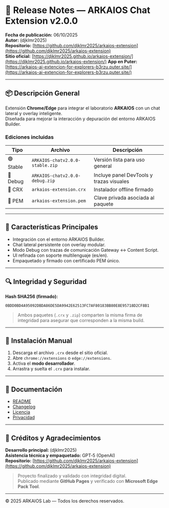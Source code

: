 # 🚀 Release Notes — ARKAIOS Chat Extension v2.0.0

**Fecha de publicación:** 06/10/2025  
**Autor:** (djklmr2025)  
**Repositorio:** [https://github.com/djklmr2025/arkaios-extension](https://github.com/djklmr2025/arkaios-extension)  
**Sitio oficial:** [https://djklmr2025.github.io/arkaios-extension/](https://djklmr2025.github.io/arkaios-extension/)
**App en Puter:** [https://arkaios-ai-extencion-for-explorers-b3rzu.puter.site/](https://arkaios-ai-extencion-for-explorers-b3rzu.puter.site/)

---

## 📦 Descripción General

Extensión **Chrome/Edge** para integrar el laboratorio **ARKAIOS** con un chat lateral y overlay inteligente.  
Diseñada para mejorar la interacción y depuración del entorno ARKAIOS Builder.

### Ediciones incluidas

| Tipo | Archivo | Descripción |
|------|----------|--------------|
| 🟢 Stable | `ARKAIOS-chatv2.0.0-stable.zip` | Versión lista para uso general |
| 🧩 Debug | `ARKAIOS-chatv2.0.0-debug.zip` | Incluye panel DevTools y trazas visuales |
| 💾 CRX | `arkaios-extension.crx` | Instalador offline firmado |
| 🔑 PEM | `arkaios-extension.pem` | Clave privada asociada al paquete |

---

## 🧠 Características Principales

- Integración con el entorno ARKAIOS Builder.  
- Chat lateral persistente con overlay modular.  
- Modo Debug con trazas de comunicación Gateway ↔ Content Script.  
- UI refinada con soporte multilenguaje (es/en).  
- Empaquetado y firmado con certificado PEM único.  

---

## 🔍 Integridad y Seguridad

**Hash SHA256 (firmado):**  
```
0BDD0BD4A95092DBDA86DE5DA9942E62513FC7AF80183BB80E8E95718D2CF8B1
```

> Ambos paquetes (`.crx` y `.zip`) comparten la misma firma de integridad para asegurar que corresponden a la misma build.

---

## 🧩 Instalación Manual

1. Descarga el archivo `.crx` desde el sitio oficial.  
2. Abre `chrome://extensions` o `edge://extensions`.  
3. Activa el **modo desarrollador**.  
4. Arrastra y suelta el `.crx` para instalar.

---

## 🧾 Documentación

- [README](docs/README.md)
- [Changelog](docs/CHANGELOG.md)
- [Licencia](docs/LICENSE)
- [Privacidad](docs/PRIVACY.md)

---

## 🏁 Créditos y Agradecimientos

**Desarrollo principal:** (djklmr2025)  
**Asistencia técnica y empaquetado:** GPT‑5 (OpenAI)  
**Repositorio:** [https://github.com/djklmr2025/arkaios-extension](https://github.com/djklmr2025/arkaios-extension)  

> Proyecto finalizado y validado con integridad digital.  
> Publicado mediante **GitHub Pages** y verificado con **Microsoft Edge Pack Tool**.

---

© 2025 ARKAIOS Lab — Todos los derechos reservados.
